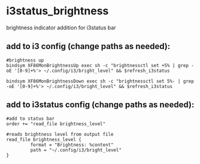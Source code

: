 # i3status_brightness
brightness indicator addition for i3status bar

## add to i3 config (change paths as needed):
```
#brightness up
bindsym XF86MonBrightnessUp exec sh -c "brightnessctl set +5% | grep -oE '[0-9]+%'> ~/.config/i3/bright_level" && $refresh_i3status

bindsym XF86MonBrightnessDown exec sh -c "brightnessctl set 5%- | grep -oE '[0-9]+%'> ~/.config/i3/bright_level" && $refresh_i3status
```


## add to i3status config (change paths as needed):
```
#add to status bar
order += "read_file brightness_level"

#reads brightness level from output file
read_file brightness_level {
         format = "Brightness: %content"
         path = "~/.config/i3/bright_level" 
}
``` 
